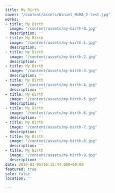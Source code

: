 ```yaml
---
title: My Birth
cover: "/content/assets/Winant_MoMA_2-test.jpg"
works:
- title: My Birth
  image: "/content/assets/my-birth-0.jpg"
  description: ''
- title: My Birth
  image: "/content/assets/my-birth-1.jpg"
  description: ''
- title: My Birth
  image: "/content/assets/my-birth-2.jpg"
  description: ''
- title: My Birth
  image: "/content/assets/my-birth-3.jpg"
  description: ''
- title: My Birth
  image: "/content/assets/my-birth-4.jpg"
  description: ''
- title: My Birth
  image: "/content/assets/my-birth-5.jpg"
  description: ''
- title: My Birth
  image: "/content/assets/my-birth-6.jpg"
  description: ''
- title: My Birth
  image: "/content/assets/my-birth-7.jpg"
  description: ''
- title: My Birth
  image: "/content/assets/my-birth-8.jpg"
  description: ''
- title: My Birth
  image: "/content/assets/my-birth-9.jpg"
  description: ''
date: 2019-03-05T16:12:44.000+00:00
featured: true
solo: false
location: ''

---
```

